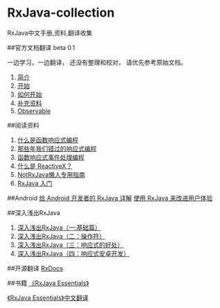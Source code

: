 # RxJava-collection
RxJava中文手册,资料,翻译收集

##官方文档翻译 beta 0.1

一边学习，一边翻译， 还没有整理和校对， 请优先参考原始文档。

1. [简介](official/1_introduction.md)
1. [开始](official/2_getting_started.md)
1. [如何开始](official/3_how_to_use_rxjava.md)
1. [补充资料](official/4_Additional_Reading.md)
1. [Observable](official/5_Observable.md)

##阅读资料
1. [什么是函数响应式编程](posts/what_is_FRP.md)
1. [那些年我们错过的响应式编程](https://github.com/benjycui/introrx-chinese-edition)
1. [函数响应式事件处理编程](http://www.rustup.com/han-shu-xiang-ying-shi-shi-jian-chu-li-bian-cheng.html)
1. [什么是 ReactiveX？](http://mrfu.me/android/2015/11/11/Getting_Started_with_RxJava_and_Android/)
1. [NotRxJava懒人专用指南](http://www.devtf.cn/?p=323)
1. [RxJava 入门](http://mrfu.me/android/2015/11/11/Getting_Started_with_RxJava_and_Android/)

##Android
[给 Android 开发者的 RxJava 详解](http://gank.io/post/560e15be2dca930e00da1083)
[使用 RxJava 来改进用户体验](http://www.jcodecraeer.com/a/anzhuokaifa/androidkaifa/2015/1130/3736.html)

##深入浅出RxJava
1. [深入浅出RxJava（一:基础篇）](http://belial.me/?p=123)
2. [深入浅出RxJava（二：操作符）](http://belial.me/?p=127)
3. [深入浅出RxJava（三：响应式的好处）](http://belial.me/?p=130)
4. [深入浅出RxJava（四：响应式安卓开发）](http://belial.me/?p=132)

##开源翻译
[RxDocs](https://github.com/mcxiaoke/RxDocs)

##书籍
[《RxJava Essentials》](http://www.amazon.cn/RxJava-Essentials-Morgillo-Ivan/dp/1784399108/ref=sr_1_1?sr=8-1&keywords=RxJava+Essentials)

[《RxJava Essentials》中文翻译](https://github.com/yuxingxin/RxJava-Essentials-CN)

